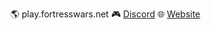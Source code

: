 <!-- _footer.md -->

🌎 play.fortresswars.net 🎮 [Discord](http://discord.fortresswars.net/) 🌐 [Website](https://www.fortresswars.net)
